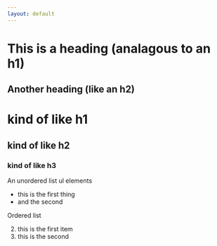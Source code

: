 ```yaml
---
layout: default
---
```


This is a heading (analagous to an h1)
=====

Another heading (like an h2)
-----

# kind of like h1
## kind of like h2
### kind of like h3

An unordered list ul elements

* this is the first thing
* and the second

Ordered list

2. this is the first item
8. this is the second

